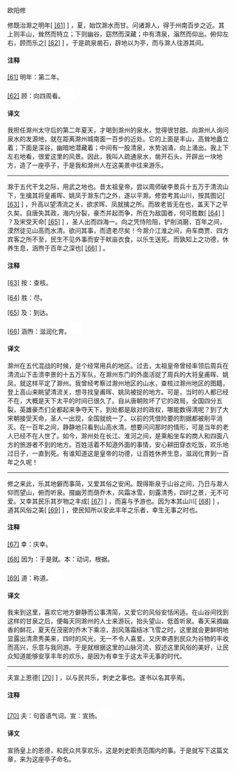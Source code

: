 
欧阳修

修既治滁之明年[
[\[61\]](#note_61)
]
，夏，始饮滁水而甘。问诸滁人，得于州南百步之近。其上则丰山，耸然而特立；下则幽谷，窈然而深藏；中有清泉，滃然而仰出。俯仰左右，顾而乐之[
[\[62\]](#note_62)
] 。于是疏泉凿石，辟地以为亭，而与滁人往游其间。

#### 注释 

[\[61\]](#noteBack_61)
明年：第二年。

[\[62\]](#noteBack_62)
顾：向四周看。![ft](media/Image00002.jpg)

#### 译文 

我担任滁州太守后的第二年夏天，才喝到滁州的泉水，觉得很甘甜。向滁州人询问泉水的发源地，就在距离滁州城南面一百步的近处。它的上面是丰山，高耸地矗立着；下面是深谷，幽暗地潜藏着；中间有一股清泉，水势汹涌，向上涌出。我上下左右地看，很爱这里的风景。因此，我叫人疏通泉水，凿开石头，开辟出一块地方，造了一座亭子，于是我和滁州人在这美景中往来游乐。

------------------------------------------------------------------------

滁于五代干戈之际，用武之地也。昔太祖皇帝，尝以周师破李景兵十五万于清流山下，生擒其将皇甫晖、姚凤于滁东门之外，遂以平滁。修尝考其山川，按其图记[
[\[63\]](#note_63)
]
，升高以望清流之关，欲求晖、凤就擒之所。而故老皆无在也，盖天下之平久矣。自唐失其政，海内分裂，豪杰并起而争，所在为敌国者，何可胜数[
[\[64\]](#note_64)
] ？及宋受天命[
[\[65\]](#note_65)
]
，圣人出而四海一。向之凭恃险阻，铲削消磨，百年之间，漠然徒见山高而水清。欲问其事，而遗老尽矣！今滁介江淮之间，舟车商贾、四方宾客之所不至，民生不见外事而安于畎亩衣食，以乐生送死。而孰知上之功德，休养生息，涵煦于百年之深也[
[\[66\]](#note_66)
] 。

#### 注释 

[\[63\]](#noteBack_63)
按：查核。

[\[64\]](#noteBack_64) 胜：尽。

[\[65\]](#noteBack_65)
及：到达。

[\[66\]](#noteBack_66)
涵煦：滋润化育。![ft](media/Image00002.jpg)

#### 译文 

滁州在五代混战的时候，是个经常用兵的地区。过去，太祖皇帝曾经率领后周兵在清流山下击溃李景的十五万军队，在滁州东门的外面活捉了周兵的大将皇甫晖、姚凤，就这样平定了滁州。我曾经考察过滁州地区的山水，查核过滁州地区的图籍，登上高山来眺望清流关，想寻找皇甫晖、姚凤被捉的地方。可是，当时的人都已经不在，大概是天下太平的时间已很久了。自从唐朝败坏了它的政局，全国四分五裂，英雄豪杰们全都起来争夺天下，到处都是敌对的政权，哪能数得清呢？到了大宋朝接受天命，圣人一出现，全国就统一了。以前的凭借险要的割据都被削平消灭。在一百年之间，静静地只看到山高水清。想要问问那时的情形，可是当年的老人已经不在人世了。如今，滁州处在长江、淮河之间，是乘船坐车的商人和四面八方的旅游者不到的地方。百姓活着不知道外面的事情，安心耕田穿衣吃饭，欢乐地过日子，一直到死。有谁知道这是皇帝的功德，让百姓休养生息，滋润化育到一百年之久呢！

------------------------------------------------------------------------

修之来此，乐其地僻而事简，又爱其俗之安闲。既得斯泉于山谷之间，乃日与滁人仰而望山，俯而听泉。掇幽芳而荫乔木，风霜冰雪，刻露清秀，四时之景，无不可爱。又幸其民乐其岁物之丰成[
[\[67\]](#note_67)
] ，而喜与予游也。因为本其山川[
[\[68\]](#note_68)
] ，道其风俗之美[
[\[69\]](#note_69)
] ，使民知所以安此丰年之乐者，幸生无事之时也。

#### 注释 

[\[67\]](#noteBack_67)
幸：庆幸。

[\[68\]](#noteBack_68)
因为：于是就。本：动词，根据。

[\[69\]](#noteBack_69)
道：称道。![ft](media/Image00002.jpg)

#### 译文 

我来到这里，喜欢它地方僻静而公事清简，又爱它的风俗安恬闲适。在山谷间找到这样的甘泉之后，便每天同滁州的人士来游玩，抬头望山，低首听泉。春天采摘幽香的鲜花，夏天在茂密的乔木下乘凉，刮风落霜结冰飞雪之时，这里就会更鲜明地显露出清肃秀美来，四时的风光，无一不令人喜爱。又庆幸遇到民众为谷物的丰收而高兴，乐意与我同游。于是就根据这里的山脉河流，叙述这里风俗的美好，让民众知道能够安享丰年的欢乐，是因为有幸生于这太平无事的时代。

------------------------------------------------------------------------

夫宣上恩德[
[\[70\]](#note_70)
] ，以与民共乐，刺史之事也。遂书以名其亭焉。

#### 注释 

[\[70\]](#noteBack_70)
夫：句首语气词。宣：宣扬。![ft](media/Image00002.jpg)

#### 译文 

宣扬皇上的恩德，和民众共享欢乐，这是刺史职责范围内的事。于是就写下这篇文章，来为这座亭子命名。

